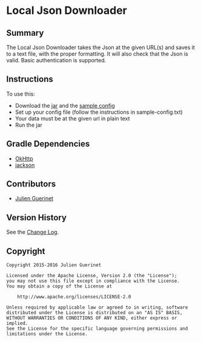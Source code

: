 # Local Json Downloader

## Summary
The Local Json Downloader takes the Json at the given URL(s) and saves it to a text file, with the proper formatting.
It will also check that the Json is valid. Basic authentication is supported.

## Instructions
To use this: 

* Download the [jar][1] and the [sample config](sample-config.txt)
* Set up your config file (follow the instructions in sample-config.txt)
* Your data must be at the given url in plain text
* Run the jar

[1]:https://github.com/jguerinet/local-json-downloader/releases/latest

## Gradle Dependencies
* [OkHttp](https://github.com/square/okhttp)
* [jackson](https://github.com/FasterXML/jackson)

## Contributors
* [Julien Guerinet](https://github.com/jguerinet)

## Version History
See the [Change Log](CHANGELOG.md).

## Copyright 
    Copyright 2015-2016 Julien Guerinet

    Licensed under the Apache License, Version 2.0 (the "License");
    you may not use this file except in compliance with the License.
    You may obtain a copy of the License at
    
        http://www.apache.org/licenses/LICENSE-2.0
    
    Unless required by applicable law or agreed to in writing, software
    distributed under the License is distributed on an "AS IS" BASIS,
    WITHOUT WARRANTIES OR CONDITIONS OF ANY KIND, either express or implied.
    See the License for the specific language governing permissions and
    limitations under the License.
